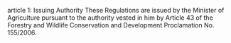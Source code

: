 article 1: Issuing Authority
These Regulations are issued by the Minister of Agriculture pursuant to the authority vested in him by Article 43 of the Forestry and Wildlife Conservation and Development Proclamation No. 155&#x2F;2006.
<ul>
</ul>
